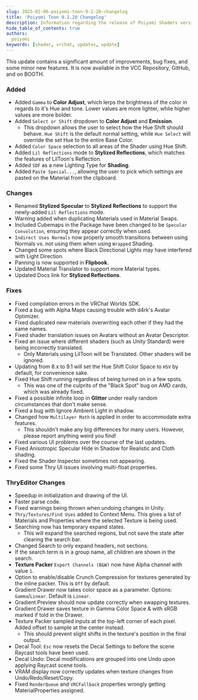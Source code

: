 ```yaml
---
slug: 2025-02-06-poiyomi-toon-9-1-20-changelog
title: 'Poiyomi Toon 9.1.20 Changelog'
description: Information regarding the release of Poiyomi Shaders version 9.1.20.
hide_table_of_contents: true
authors:
  poiyomi
keywords: [shader, vrchat, updates, update]
---
```


This update contains a significant amount of improvements, bug fixes, and some minor new features. It is now available in the VCC Repository, GitHub, and on BOOTH.

### Added
- Added `Gamma` to **Color Adjust**, which lerps the brightness of the color in regards to it's Hue and tone. Lower values are more lighter, while higher values are more bolder.
- Added `Select or Shift` dropdown to **Color Adjust** and **Emission**.
  - This dropdown allows the user to select how the Hue Shift should behave. `Hue Shift` is the default normal setting, while `Hue Select` will override the set Hue to the entire Base Color.
- Added `Color Space` selection to all areas of the Shader using Hue Shift.
- Added `Lil Reflections` mode to **Stylized Reflections**, which matches the features of LilToon's Reflection.
- Added `SDF` as a new Lighting Type for **Shading**.
- Added `Paste Special...`, allowing the user to pick which settings are pasted on the Material from the clipboard.

### Changes
- Renamed **Stylized Specular** to **Stylized Reflections** to support the newly-added `Lil Reflections` mode.
- Warning added when duplicating Materials used in Material Swaps.
- Included Cubemaps in the Package have been changed to be `Specular Convolution`, ensuring they appear correctly when used.
- `Indirect Uses Normals` now properly smooth transitions between using Normals vs. not using them when using `Wrapped` Shading.
- Changed some spots where Black Directional Lights may have interfered with Light Direction.
- Panning is now supported in **Flipbook**.
- Updated Material Translator to support more Material types.
- Updated Docs link for **Stylized Reflections**.

### Fixes
- Fixed compilation errors in the VRChat Worlds SDK.
- Fixed a bug with Alpha Maps causing trouble with d4rk's Avatar Optimizer.
- Fixed duplicated new materials overwriting each other if they had the same names.
- Fixed shader translation issues on Avatars without an Avatar Descriptor.
- Fixed an issue where different shaders (such as Unity Standard) were being incorrectly translated.
  - Only Materials using LilToon will be Translated. Other shaders will be ignored.
- Updating from 8.x to 9.1 will set the Hue Shift Color Space to `HSV` by default, for convenience sake.
- Fixed Hue Shift running regardless of being turned on in a few spots.
  - This was one of the culprits of the "Black Spot" bug on AMD cards, which was already fixed.
- Fixed a possible infinite loop in **Glitter** under really random circumstances that don't make sense.
- Fixed a bug with Ignore Ambient Light in shadow.
- Changed how `Multilayer Math` is applied in order to accommodate extra features.
  - This shouldn't make any big differences for many users. However, please report anything weird you find!
- Fixed various UI problems over the course of the last updates.
- Fixed Anisotropic Specular Hide in Shadow for Realistic and Cloth shading.
- Fixed the Shader Inspector sometimes not appearing.
- Fixed some Thry UI issues involving multi-float properties.

### ThryEditor Changes
- Speedup in initialization and drawing of the UI.
- Faster parse code.
- Fixed warnings being thrown when undoing changes in Unity.
- `Thry/Textures/Find Uses` added to Context Menu. This gives a list of Materials and Properties where the selected Texture is being used.
- Searching now has temporary expand states.
  - This will expand the searched regions, but not save the state after clearing the search bar.
- Changed Search to only expand headers, not sections.
- If the search term is in a group name, all children are shown in the search.
- **Texture Packer** `Export Channels (B&W)` now have Alpha channel with value `1`.
- Option to enable/disable Crunch Compression for textures generated by the inline packer. This is `Off` by default.
- Gradient Drawer now takes color space as a parameter. Options: `Gamma`/`Linear`. Default is `Linear`.
- Gradient Preview should now update correctly when swapping textures.
- Gradient Drawer saves texture in Gamma Color Space & with sRGB marked if told in the Drawer.
- Texture Packer sampled inputs at the top-left corner of each pixel. Added offset to sample at the center instead.
  - This should prevent slight shifts in the texture's position in the final output.
- Decal Tool: `Esc` now resets the Decal Settings to before the scene Raycast tools have been used.
- Decal Undo: Decal modifications are grouped into one Undo upon applying Raycast scene tools.
- VRAM display now correctly updates when texture changes from Undo/Redo/Reset/Copy.
- Fixed `RenderQueue` and `VRCFallback` properties wrongly getting MaterialProperties assigned.